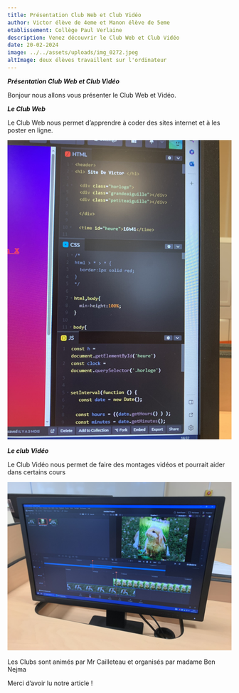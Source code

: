 ```yaml
---
title: Présentation Club Web et Club Vidéo
author: Victor élève de 4eme et Manon élève de 5eme
etablissement: Collège Paul Verlaine
description: Venez découvrir le Club Web et Club Vidéo
date: 20-02-2024
image: ../../assets/uploads/img_0272.jpeg
altImage: deux élèves travaillent sur l'ordinateur
---
```

***Présentation Club Web et Club Vidéo***

Bonjour nous allons vous présenter le Club Web et Vidéo.

***Le Club Web***

Le Club Web nous permet d’apprendre à coder des sites internet et à les poster en ligne.

![](../../assets/uploads/img_0258.jpeg)

***Le club Vidéo***

Le Club Vidéo nous permet de faire des montages vidéos et pourrait aider dans certains cours

![](../../assets/uploads/img_0261.jpeg)

Les Clubs sont animés par Mr Cailleteau et organisés par madame Ben Nejma

Merci d’avoir lu notre article !